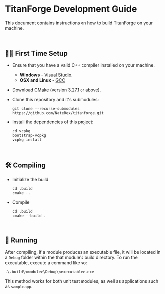 # TitanForge Development Guide

This document contains instructions on how to build TitanForge on your machine.

<br>

## ☝🏻 First Time Setup

- Ensure that you have a valid C++ compiler installed on your machine.
    - **Windows** - [Visual Studio](https://visualstudio.microsoft.com/).
    - **OSX and Linux** - [GCC](https://gcc.gnu.org/install/)

- Download [CMake](https://cmake.org/) (version 3.27.1 or above).

- Clone this repository and it's submodules:

    ```
    git clone --recurse-submodules https://github.com/NateRex/titanforge.git
    ```

- Install the dependencies of this project:
    
    ```
    cd vcpkg
    bootstrap-vcpkg
    vcpkg install
    ```

<br>

## 🛠️ Compiling

- Initialize the build

    ```
    cd .build
    cmake ..
    ```

- Compile

    ```
    cd .build
    cmake --build .
    ```

<br>

## 🚀 Running

After compiling, if a module produces an executable file, it will be located in a `Debug` folder within the that module's build directory. To run the executable, execute a command like so:

```
.\.build\<module>\Debug\<executable>.exe
```

This method works for both unit test modules, as well as applications such as `sampleapp`.